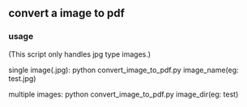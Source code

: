 ## convert a image to pdf

### usage
(This script only handles jpg type images.)

single image(.jpg):
    python convert_image_to_pdf.py image_name(eg: test.jpg)

multiple images:
    python convert_image_to_pdf.py image_dir(eg: test)